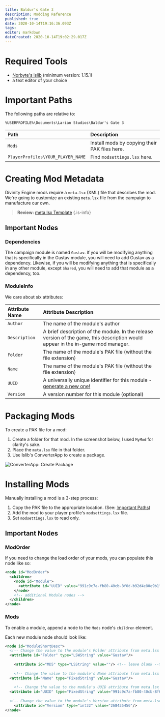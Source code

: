 ```yaml
---
title: Baldur's Gate 3
description: Modding Reference
published: true
date: 2020-10-14T19:16:36.093Z
tags: 
editor: markdown
dateCreated: 2020-10-14T19:02:29.017Z
---
```


# Required Tools

- [Norbyte's lslib](https://github.com/Norbyte/lslib/releases) (minimum version: 1.15.1)
- a text editor of your choice


# Important Paths

The following paths are relative to:

`%USERPROFILE%\Documents\Larian Studios\Baldur's Gate 3`

Path | Description
:--- | :---
`Mods` | Install mods by copying their PAK files here.
`PlayerProfiles\YOUR_PLAYER_NAME` | Find `modsettings.lsx` here.


# Creating Mod Metadata

Divinity Engine mods require a `meta.lsx` (XML) file that describes the mod. We're going to customize an existing `meta.lsx` file from the campaign to manufacture our own.

> **Review:** [meta.lsx Template](https://gist.github.com/fireundubh/b60baced4adf7a3070f466536aeeb7ec)
{.is-info}


## Important Nodes

### Dependencies

The campaign module is named `Gustav`. If you will be modifying anything that is specifically in the Gustav module, you will need to add Gustav as a dependency. Likewise, if you will be modifying anything that is specifically in any other module, except `Shared`, you will need to add that module as a dependency, too.

### ModuleInfo

We care about six attributes:

Attribute Name | Attribute Description
:--- | :---
`Author` | The name of the module's author
`Description` | A brief description of the module. In the release version of the game, this description would appear in the in-game mod manager.
`Folder` | The name of the module's PAK file (without the file extension)
`Name` | The name of the module's PAK file (without the file extension)
`UUID` | A universally unique identifier for this module - [generate a new one!](https://www.uuidgenerator.net)
`Version` | A version number for this module (optional)


# Packaging Mods

To create a PAK file for a mod:

1. Create a folder for that mod. In the screenshot below, I used `MyMod` for clarity's sake.
2. Place the `meta.lsx` file in that folder.
3. Use lslib's ConverterApp to create a package.

![ConverterApp: Create Package](https://i.imgur.com/yisfaAN.jpg)


# Installing Mods

Manually installing a mod is a 3-step process:

1. Copy the PAK file to the appropriate location. (See: [Important Paths](#important-paths))
2. Add the mod to your player profile's `modsettings.lsx` file.
3. Set `modsettings.lsx` to read only.


## Important Nodes

### ModOrder

If you need to change the load order of your mods, you can populate this node like so:

```xml
<node id="ModOrder">
  <children>
    <node id="Module">
      <attribute id="UUID" value="991c9c7a-fb80-40cb-8f0d-b92d4e80e9b1" type="22" />
    </node>
    <!-- additional Module nodes -->
  </children>
</node>
```


### Mods

To enable a module, append a node to the `Mods` node's `children` element.

Each new module node should look like:

```xml
<node id="ModuleShortDesc">
  <!-- Change the value to the module's Folder attribute from meta.lsx -->
  <attribute id="Folder" type="LSWString" value="Gustav"/> 
 
	<attribute id="MD5" type="LSString" value=""/> <!-- leave blank -->
  
	<!-- Change the value to the module's Name attribute from meta.lsx -->
  <attribute id="Name" type="FixedString" value="Gustav"/> 
  
	<!-- Change the value to the module's UUID attribute from meta.lsx -->
  <attribute id="UUID" type="FixedString" value="991c9c7a-fb80-40cb-8f0d-b92d4e80e9b1"/>
  
  <!-- Change the value to the module's Version attribute from meta.lsx -->
	<attribute id="Version" type="int32" value="268435456"/>
</node>
```
